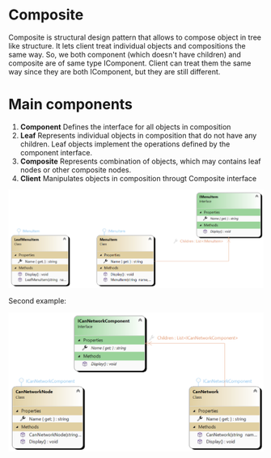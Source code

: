 # Composite

Composite is structural design pattern that allows to compose object in tree like structure. It lets client
treat individual objects and compositions the same way. So, we both component (which doesn't have children) and composite are of same type
IComponent. Client can treat them the same way since they are both IComponent, but they are still different.

# Main components

1. **Component** Defines the interface for all objects in composition
2. **Leaf** Represents individual objects in composition that do not have any children. Leaf objects implement the operations
defined by the component interface.
3. **Composite** Represents combination of objects, which may contains leaf nodes or other composite nodes.
4. **Client** Manipulates objects in composition througt Composite interface


![Class diagram](Composite.png)

Second example:


![Class diagram](Composite-Example2.png)